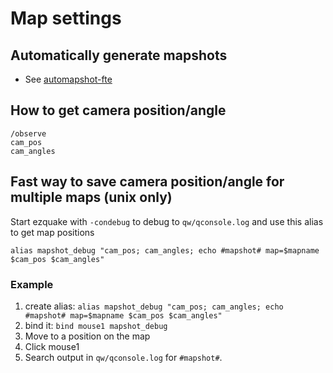 # Map settings

## Automatically generate mapshots

* See [automapshot-fte](https://github.com/vikpe/automapshot-fte)

## How to get camera position/angle

```
/observe
cam_pos
cam_angles
```

## Fast way to save camera position/angle for multiple maps (unix only)

Start ezquake with `-condebug` to debug to `qw/qconsole.log` and use this alias to get map positions

```
alias mapshot_debug "cam_pos; cam_angles; echo #mapshot# map=$mapname $cam_pos $cam_angles" 
```

### Example

1. create alias: `alias mapshot_debug "cam_pos; cam_angles; echo #mapshot# map=$mapname $cam_pos $cam_angles"`
2. bind it: `bind mouse1 mapshot_debug`
3. Move to a position on the map
4. Click mouse1
5. Search output in `qw/qconsole.log` for `#mapshot#`.
